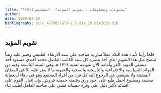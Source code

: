 ```yaml
---
title: "*مطبوعات ومخطوطات : تقويم المؤيد*. المقتبس 1(5)"
author: 
date: 1906-03-23
bibliography: oclc_4770057679-i_5-div_20.d1e2636.bib
---
```




##  تقويم  المؤيد 


 قلما رأينا لأبناء هذه البلاد عملاً سار به صاحبه على سنة الارتقاء الطبيعي وصبر عليه زمناً لينضج مثل هذا التقويم الذي أخذ ينشره كل سنة الكاتب الفاضل  محمد أفندي مسعود  أحد  منشئي  المؤيد  الأغر وأمامنا الآن تقويمه لسنة  ١٣٢٤  هـ وهي السنة التاسعة وفيه من الفوائد السياسية والاجتماعية والتاريخية والصحية والحيوية ما لا يعثر عليه إلا في المظان المشتتة ولا يستغني عن الرجوع إليه كل فرد من أفراد المجتمع وهو في زهاء  أربعمائة  صحيفة ومطبوع أجمل طبع على أجود ورق وقيمته  خمسة  قروش. وإن إقبال القوم على اقتنائه لأكبر دليل على وفرة حسناته فنثني على صاحبه العامل أطيب ثناء. 
